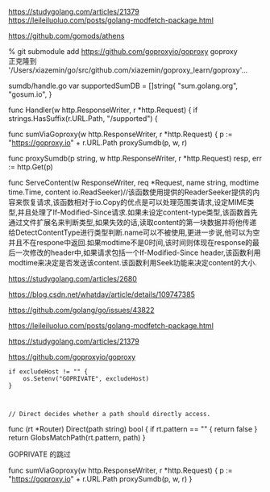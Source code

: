 https://studygolang.com/articles/21379
https://leileiluoluo.com/posts/golang-modfetch-package.html

https://github.com/gomods/athens

 % git submodule add https://github.com/goproxyio/goproxy goproxy               
正克隆到 '/Users/xiazemin/go/src/github.com/xiazemin/goproxy_learn/goproxy'...


sumdb/handle.go
var supportedSumDB = []string{
	"sum.golang.org",
	"gosum.io",
}

func Handler(w http.ResponseWriter, r *http.Request) {
	if strings.HasSuffix(r.URL.Path, "/supported") {

func sumViaGoproxy(w http.ResponseWriter, r *http.Request) {
	p := "https://goproxy.io" + r.URL.Path
	proxySumdb(p, w, r)

func proxySumdb(p string, w http.ResponseWriter, r *http.Request)
	resp, err := http.Get(p)



func ServeContent(w ResponseWriter, req *Request, name string, modtime time.Time, content io.ReadSeeker)//该函数使用提供的ReaderSeeker提供的内容来恢复请求,该函数相对于io.Copy的优点是可以处理范围类请求,设定MIME类型,并且处理了If-Modified-Since请求.如果未设定content-type类型,该函数首先通过文件扩展名来判断类型,如果失效的话,读取content的第一块数据并将他传递给DetectContentType进行类型判断.name可以不被使用,更进一步说,他可以为空并且不在respone中返回.如果modtime不是0时间,该时间则体现在response的最后一次修改的header中,如果请求包括一个If-Modified-Since header,该函数利用modtime来决定是否发送该content.该函数利用Seek功能来决定content的大小.

https://studygolang.com/articles/2680

https://blog.csdn.net/whatday/article/details/109747385

https://github.com/golang/go/issues/43822




https://leileiluoluo.com/posts/golang-modfetch-package.html

https://studygolang.com/articles/21379

https://github.com/goproxyio/goproxy


	if excludeHost != "" {
		os.Setenv("GOPRIVATE", excludeHost)
	}



	// Direct decides whether a path should directly access.
func (rt *Router) Direct(path string) bool {
	if rt.pattern == "" {
		return false
	}
	return GlobsMatchPath(rt.pattern, path)
}

GOPRIVATE 的跳过



func sumViaGoproxy(w http.ResponseWriter, r *http.Request) {
	p := "https://goproxy.io" + r.URL.Path
	proxySumdb(p, w, r)
}

